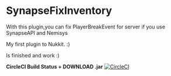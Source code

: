 # SynapseFixInventory
With this plugin,you can fix PlayerBreakEvent for server if you use SynapseAPI and Nemisys

My first plugin to Nukkit. :)

Is finished and work :)

**CircleCI Build Status + DOWNLOAD .jar** [![CircleCI](https://circleci.com/gh/NycuRO/SynapseFixInventory.svg?style=svg)](https://circleci.com/gh/NycuRO/SynapseFixInventory)
